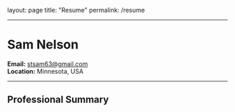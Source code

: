 layout: page
title: "Resume"
permalink: /resume

---

# Sam Nelson

**Email:** stsam63@gmail.com  
**Location:** Minnesota, USA

---

## Professional Summary



